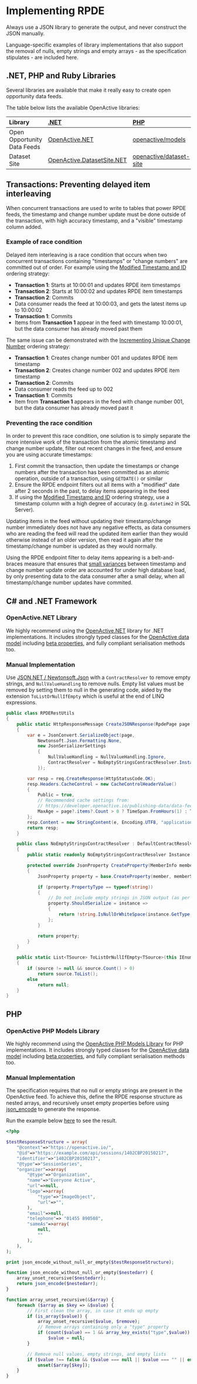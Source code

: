# Implementing RPDE

Always use a JSON library to generate the output, and never construct the JSON manually.

Language-specific examples of library implementations that also support the removal of nulls, empty strings and empty arrays - as the specification stipulates - are included here.

## .NET, PHP and Ruby Libraries

Several libraries are available that make it really easy to create open opportunity data feeds.

The table below lists the available OpenActive libraries:

| Library | [.NET](https://docs.microsoft.com/en-us/dotnet/standard/net-standard) | [PHP](https://www.php.net/releases/5_4_0.php) | [Ruby](https://www.ruby-lang.org/en/) |
| :--- | :--- | :--- | :--- |
| Open Opportunity Data Feeds | [OpenActive.NET](https://www.nuget.org/packages/OpenActive.NET/) | [openactive/models](https://packagist.org/packages/openactive/models) | [openactive](https://rubygems.org/gems/openactive) |
| Dataset Site | [OpenActive.DatasetSite.NET](https://www.nuget.org/packages/OpenActive.DatasetSite.NET/) | [openactive/dataset-site](https://packagist.org/packages/openactive/dataset-site) | [openactive-dataset\_site](https://rubygems.org/gems/openactive-dataset_site) |

## Transactions: Preventing delayed item interleaving

When concurrent transactions are used to write to tables that power RPDE feeds, the timestamp and change number update must be done outside of the transaction, with high accuracy timestamp, and a "visible" timestamp column added.

### Example of race condition

Delayed item interleaving is a race condition that occurs when two concurrent transactions containing "timestamps" or "change numbers" are committed out of order. For example using the [Modified Timestamp and ID](https://www.w3.org/2017/08/realtime-paged-data-exchange/#modified-timestamp-and-id) ordering strategy:

* **Transaction 1**: Starts at 10:00:01 and updates RPDE item timestamps
* **Transaction 2**: Starts at 10:00:02 and updates RPDE item timestamps
* **Transaction 2**: Commits
* Data consumer reads the feed at 10:00:03, and gets the latest items up to 10:00:02
* **Transaction 1**: Commits
* Items from **Transaction 1** appear in the feed with timestamp 10:00:01, but the data consumer has already moved past them

The same issue can be demonstrated with the [Incrementing Unique Change Number](https://www.w3.org/2017/08/realtime-paged-data-exchange/#incrementing-unique-change-number) ordering strategy:

* **Transaction 1**: Creates change number 001 and updates RPDE item timestamp
* **Transaction 2**: Creates change number 002 and updates RPDE item timestamp
* **Transaction 2**: Commits
* Data consumer reads the feed up to 002
* **Transaction 1**: Commits
* Item from **Transaction 1** appears in the feed with change number 001, but the data consumer has already moved past it

### Preventing the race condition

In order to prevent this race condition, one solution is to simply separate the more intensive work of the transaction from the atomic timestamp and change number update, filter out recent changes in the feed, and ensure you are using accurate timestamps:

1. First commit the transaction, then update the timestamps or change numbers after the transaction has been committed as an atomic operation, outside of a transaction, using `GETDATE()` or similar
2. Ensure the RPDE endpoint filters out all items with a "modified" date after 2 seconds in the past, to delay items appearing in the feed
3. If using the [Modified Timestamp and ID](https://www.w3.org/2017/08/realtime-paged-data-exchange/#modified-timestamp-and-id) ordering strategy, use a timestamp column with a high degree of accuracy \(e.g. `datetime2` in SQL Server\).

Updating items in the feed without updating their timestamp/change number immediately does not have any negative effects, as data consumers who are reading the feed will read the updated item earlier than they would otherwise instead of an older version, then read it again after the timestamp/change number is updated as they would normally.

Using the RPDE endpoint filter to delay items appearing is a belt-and-braces measure that ensures that [small variances](https://stackoverflow.com/questions/30301302/identity-and-getdate-out-of-order) between timestamp and change number update order are accounted for under high database load, by only presenting data to the data consumer after a small delay, when all timestamp/change number updates have commited.

## C\# and .NET Framework

### OpenActive.NET Library

We highly recommend using the [OpenActive.NET](https://www.nuget.org/packages/OpenActive.NET/) library for .NET implementations. It includes strongly typed classes for the [OpenActive data model](https://www.openactive.io/modelling-opportunity-data/) including [beta properties](https://www.openactive.io/ns-beta/), and fully compliant serialisation methods too.

### Manual Implementation

Use [JSON.NET / Newtonsoft.Json](https://www.nuget.org/packages/Newtonsoft.Json/) with a `ContractResolver` to remove empty strings, and `NullValueHandling` to remove nulls. Empty list values must be removed by setting them to null in the generating code, aided by the extension `ToListOrNullIfEmpty` which is useful at the end of LINQ expressions.

```csharp
public class RPDERestUtils
{
    public static HttpResponseMessage CreateJSONResponse(RpdePage page, HttpRequestMessage req)
    {
        var e = JsonConvert.SerializeObject(page,
            Newtonsoft.Json.Formatting.None,
            new JsonSerializerSettings
            {
                NullValueHandling = NullValueHandling.Ignore,
                ContractResolver = NoEmptyStringsContractResolver.Instance
            });

        var resp = req.CreateResponse(HttpStatusCode.OK);
        resp.Headers.CacheControl = new CacheControlHeaderValue()
        {
            Public = true,
            // Recommended cache settings from:
            // https://developer.openactive.io/publishing-data/data-feeds/scaling-feeds
            MaxAge = page?.items?.Count > 0 ? TimeSpan.FromHours(1) : TimeSpan.FromSeconds(8)
        };
        resp.Content = new StringContent(e, Encoding.UTF8, "application/json");
        return resp;
    }

    public class NoEmptyStringsContractResolver : DefaultContractResolver
    {
        public static readonly NoEmptyStringsContractResolver Instance = new NoEmptyStringsContractResolver();

        protected override JsonProperty CreateProperty(MemberInfo member, MemberSerialization memberSerialization)
        {
            JsonProperty property = base.CreateProperty(member, memberSerialization);

            if (property.PropertyType == typeof(string))
            {
                // Do not include empty strings in JSON output (as per OpenActive Modelling Specification)
                property.ShouldSerialize = instance =>
                {
                    return !string.IsNullOrWhiteSpace(instance.GetType().GetRuntimeProperty(member.Name).GetValue(instance, null) as string);
                };
            }

            return property;
        }
    }

    public static List<TSource> ToListOrNullIfEmpty<TSource>(this IEnumerable<TSource> source)
    {
        if (source != null && source.Count() > 0)
            return source.ToList();
        else
            return null;
    }
}
```

## PHP

### OpenActive PHP Models Library

We highly recommend using the [OpenActive PHP Models Library](https://packagist.org/packages/openactive/models) for PHP implementations. It includes strongly typed classes for the [OpenActive data model](https://www.openactive.io/modelling-opportunity-data/) including [beta properties](https://www.openactive.io/ns-beta/), and fully compliant serialisation methods too.

### Manual Implementation

The specification requires that no null or empty strings are present in the OpenActive feed. To achieve this, define the RPDE response structure as nested arrays, and recursively unset empty properties before using [json\_encode](http://php.net/manual/en/function.json-encode.php) to generate the response.

Run the example below [here](https://www.tehplayground.com/bQZT9xjRC3ToXbPc) to see the result.

```php
<?php

$testResponseStructure = array(
    "@context"=>"https://openactive.io/",
    "@id"=>"https://example.com/api/sessions/1402CBP20150217",
    "identifier"=>"1402CBP20150217",
    "@type"=>"SessionSeries",
    "organizer"=>array(
        "@type"=>"Organization",
        "name"=>"Everyone Active",
        "url"=>null,
        "logo"=>array(
            "type"=>"ImageObject",
            "url"=>"",
        ),
        "email"=>null,
        "telephone"=> "01455 890508",
        "sameAs"=>array(
            null,
            ""
        ),
    ),
);

print json_encode_without_null_or_empty($testResponseStructure);

function json_encode_without_null_or_empty($nestedarr) {
    array_unset_recursive($nestedarr);
    return json_encode($nestedarr);
}

function array_unset_recursive(&$array) {
    foreach ($array as $key => &$value) {
        // First clean the array, in case it ends up empty
        if (is_array($value)) {
            array_unset_recursive($value, $remove);
            // Remove arrays containing only a "type" property
            if (count($value) == 1 && array_key_exists("type",$value))
                $value = null;
        }

        // Remove null values, empty strings, and empty lists
        if ($value !== false && ($value === null || $value === "" || empty($value))) 
            unset($array[$key]);
    }
}
```

